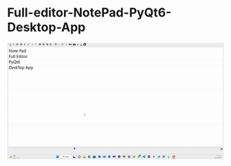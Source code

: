 # Full-editor-NotePad-PyQt6-Desktop-App
 
 
 
 
![img](https://github.com/MohammadSayed02/Simple-editor-NotePad-PyQt6/blob/main/Results/Result.gif?raw=true)
